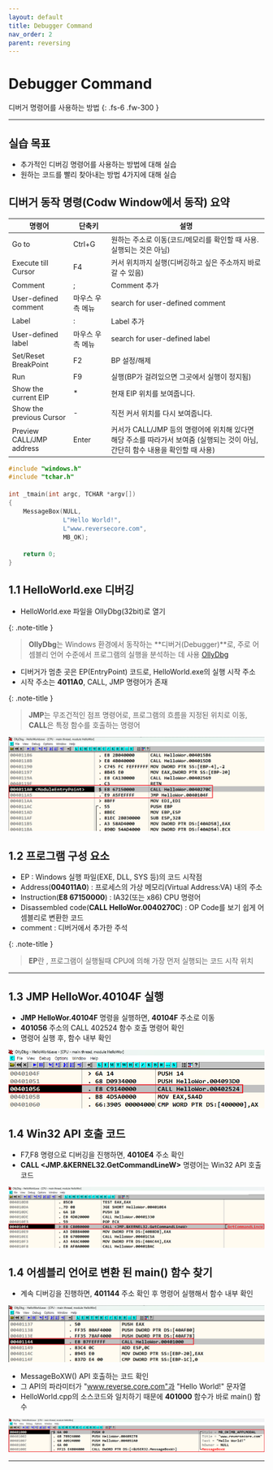 ```yaml
---
layout: default
title: Debugger Command
nav_order: 2
parent: reversing
---
```


# Debugger Command
디버거 명령어를 사용하는 방법
{: .fs-6 .fw-300 }

---

## 실습 목표
- 추가적인 디버깅 명령어를 사용하는 방법에 대해 실습
- 원하는 코드를 빨리 찾아내는 방법 4가지에 대해 실습

## 디버거 동작 명령(Codw Window에서 동작) 요약

| 명령어                    | 단축키       | 설명                                                                 |
|----------------------------|--------------|----------------------------------------------------------------------|
| Go to                      | Ctrl+G       | 원하는 주소로 이동(코드/메모리를 확인할 때 사용. 실행되는 것은 아님)  |
| Execute till Cursor         | F4           | 커서 위치까지 실행(디버깅하고 싶은 주소까지 바로 갈 수 있음)           |
| Comment                     | ;            | Comment 추가                                                         |
| User-defined comment        | 마우스 우측 메뉴 | search for user-defined comment                                       |
| Label                       | :            | Label 추가                                                           |
| User-defined label          | 마우스 우측 메뉴 | search for user-defined label                                         |
| Set/Reset BreakPoint        | F2           | BP 설정/해제                                                         |
| Run                         | F9           | 실행(BP가 걸려있으면 그곳에서 실행이 정지됨)                         |
| Show the current EIP        | *            | 현재 EIP 위치를 보여줍니다.                                           |
| Show the previous Cursor    | -            | 직전 커서 위치를 다시 보여줍니다.                                     |
| Preview CALL/JMP address    | Enter        | 커서가 CALL/JMP 등의 명령어에 위치해 있다면 해당 주소를 따라가서 보여줌 (실행되는 것이 아님, 간단히 함수 내용을 확인할 때 사용) |


```cpp
#include "windows.h"
#include "tchar.h"

int _tmain(int argc, TCHAR *argv[])
{
	MessageBox(NULL, 
			   L"Hello World!", 
			   L"www.reversecore.com", 
			   MB_OK);
	
	return 0;
}
```

## 1.1 HelloWorld.exe 디버깅 
- HelloWorld.exe 파일을 OllyDbg(32bit)로 열기

{: .note-title }
> **OllyDbg**는 Windows 환경에서 동작하는 **디버거(Debugger)**로, 주로 어셈블리 언어 수준에서 프로그램의 실행을 분석하는 데 사용
> [OllyDbg](https://www.ollydbg.de/)

- 디버거가 멈춘 곳은 EP(EntryPoint) 코드로, HelloWorld.exe의 실행 시작 주소
- 시작 주소는 **4011A0**, CALL, JMP 명령어가 존재

{: .note-title }
> **JMP**는 무조건적인 점프 명령어로, 프로그램의 흐름을 지정된 위치로 이동, **CALL**은 특정 함수를 호출하는 명령어

![](../../assets/images/reversing/HelloWorld/2.png)

## 1.2 프로그램 구성 요소
- EP : Windows 실행 파일(EXE, DLL, SYS 등)의 코드 시작점
- Address(**004011A0**) : 프로세스의 가상 메모리(Virtual Address:VA) 내의 주소
- Instruction(**E8 67150000**) : IA32(또는 x86) CPU 명령어
- Disassembled code(**CALL HelloWor.0040270C**) : OP Code를 보기 쉽게 어셈블리로 변환한 코드
- comment : 디버거에서 추가한 주석

{: .note-title }
> **EP**란 , 프로그램이 실행될때 CPU에 의해 가장 먼저 실행되는 코드 시작 위치

---

## 1.3 **JMP HelloWor.40104F** 실행
- **JMP HelloWor.40104F** 명령을 실행하면, **40104F** 주소로 이동
- **401056** 주소의 CALL 402524 함수 호출 명령어 확인
- 명령어 실행 후, 함수 내부 확인

![](../../assets/images/reversing/HelloWorld/3.png)


## 1.4 Win32 API 호출 코드
- F7,F8 명령으로 디버깅을 진행하면, **4010E4** 주소 확인
- **CALL <JMP.&KERNEL32.GetCommandLineW>** 명령어는 Win32 API 호출 코드

![](../../assets/images/reversing/HelloWorld/4.png)

## 1.4 어셈블리 언어로 변환 된 main() 함수 찾기
- 계속 디버깅을 진행하면, **401144** 주소 확인 후 명령어 실행해서 함수 내부 확인

![](../../assets/images/reversing/HelloWorld/5.png)

- MessageBoXW() API 호출하는 코드 확인
- 그 API의 파라미터가 "www.reverse.core.com"과 "Hello World!" 문자열
- HelloWorld.cpp의 소스코드와 일치하기 때문에 **401000** 함수가 바로 main() 함수

![](../../assets/images/reversing/HelloWorld/6.png)

---
